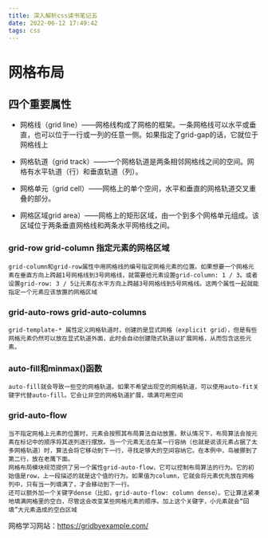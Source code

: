```yaml
---
title: 深入解析css读书笔记五
date: 2022-06-12 17:49:42
tags: css
---
```


# 网格布局

## 四个重要属性

- 网格线（grid line）——网格线构成了网格的框架。一条网格线可以水平或垂直，也可以位于一行或一列的任意一侧。如果指定了grid-gap的话，它就位于网格线上

- 网格轨道（grid track）——一个网格轨道是两条相邻网格线之间的空间。网格有水平轨道（行）和垂直轨道（列）。

- 网格单元（grid cell）——网格上的单个空间，水平和垂直的网格轨道交叉重叠的部分。

- 网格区域grid area）——网格上的矩形区域，由一个到多个网格单元组成。该区域位于两条垂直网格线和两条水平网格线之间。


### grid-row grid-column 指定元素的网格区域

    grid-column和grid-row属性中用网格线的编号指定网格元素的位置。如果想要一个网格元素在垂直方向上跨越1号网格线到3号网格线，就需要给元素设置grid-column: 1 / 3。或者设置grid-row: 3 / 5让元素在水平方向上跨越3号网格线到5号网格线。这两个属性一起就能指定一个元素应该放置的网格区域

### grid-auto-rows  grid-auto-columns

    grid-template-* 属性定义网格轨道时，创建的是显式网格（explicit grid），但是有些网格元素仍然可以放在显式轨道外面，此时会自动创建隐式轨道以扩展网格，从而包含这些元素。

### auto-fill和minmax()函数
    auto-fill就会导致一些空的网格轨道。如果不希望出现空的网格轨道，可以使用auto-fit关键字代替auto-fill。它会让非空的网格轨道扩展，填满可用空间

### grid-auto-flow

    当不指定网格上元素的位置时，元素会按照其布局算法自动放置。默认情况下，布局算法会按元素在标记中的顺序将其逐列逐行摆放。当一个元素无法在某一行容纳（也就是说该元素占据了太多网格轨道）时，算法会将它移动到下一行，寻找足够大的空间容纳它。在本例中，鸟被挪到了第二行，放在老鹰下面。
    网格布局模块规范提供了另一个属性grid-auto-flow，它可以控制布局算法的行为。它的初始值是row，上一段描述的就是这个值的行为。如果值为column，它就会将元素优先放在网格列中，只有当一列填满了，才会移动到下一行。
    还可以额外加一个关键字dense（比如，grid-auto-flow: column dense）。它让算法紧凑地填满网格里的空白，尽管这会改变某些网格元素的顺序。加上这个关键字，小元素就会“回填”大元素造成的空白区域

网格学习网站：https://gridbyexample.com/
